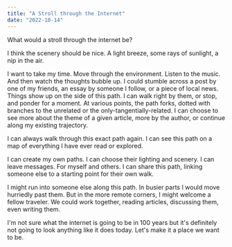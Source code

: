 ```yaml
---
title: "A Stroll through the Internet"
date: "2022-10-14"
---
```


What would a stroll through the internet be?

I think the scenery should be nice. A light breeze, some rays of sunlight, a nip in the air.

I want to take my time. Move through the environment. Listen to the music. And then watch the thoughts bubble up. I could stumble across a post by one of my friends, an essay by someone I follow, or a piece of local news. Things show up on the side of this path. I can walk right by them, or stop, and ponder for a moment. At various points, the path forks, dotted with branches to the unrelated or the only-tangentially-related. I can choose to see more about the theme of a given article, more by the author, or continue along my existing trajectory.

I can always walk through this exact path again. I can see this path on a map of everything I have ever read or explored. 

I can create my own paths. I can choose their lighting and scenery. I can leave messages. For myself and others. I can share this path, linking someone else to a starting point for their own walk.

I might run into someone else along this path. In busier parts I would move hurriedly past them. But in the more remote corners, I might welcome a fellow traveler.  We could work together, reading articles, discussing them, even writing them.

I'm not sure what the internet is going to be in 100 years but it's definitely not going to look anything like it does today. Let's make it a place we want to be.